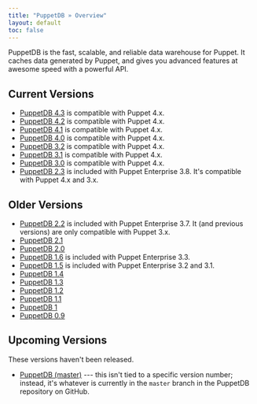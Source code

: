 ```yaml
---
title: "PuppetDB » Overview"
layout: default
toc: false
---
```


PuppetDB is the fast, scalable, and reliable data warehouse for Puppet. It caches data generated by Puppet, and gives you advanced features at awesome speed with a powerful API.

## Current Versions

* [PuppetDB 4.3](./4.3) is compatible with Puppet 4.x.
* [PuppetDB 4.2](./4.2) is compatible with Puppet 4.x.
* [PuppetDB 4.1](./4.1) is compatible with Puppet 4.x.
* [PuppetDB 4.0](./4.0) is compatible with Puppet 4.x.
* [PuppetDB 3.2](./3.2) is compatible with Puppet 4.x.
* [PuppetDB 3.1](./3.1) is compatible with Puppet 4.x.
* [PuppetDB 3.0](./3.0) is compatible with Puppet 4.x.
* [PuppetDB 2.3](./2.3) is included with Puppet Enterprise 3.8. It's compatible with Puppet 4.x and 3.x.

## Older Versions

* [PuppetDB 2.2](./2.2) is included with Puppet Enterprise 3.7. It (and previous versions) are only compatible with Puppet 3.x.
* [PuppetDB 2.1](./2.1)
* [PuppetDB 2.0](./2.0)
* [PuppetDB 1.6](./1.6) is included with Puppet Enterprise 3.3.
* [PuppetDB 1.5](./1.5) is included with Puppet Enterprise 3.2 and 3.1.
* [PuppetDB 1.4](./1.4)
* [PuppetDB 1.3](./1.3)
* [PuppetDB 1.2](./1.2)
* [PuppetDB 1.1](./1.1)
* [PuppetDB 1](./1)
* [PuppetDB 0.9](./0.9)

## Upcoming Versions

These versions haven't been released.

* [PuppetDB (master)](./master) --- this isn't tied to a specific version number; instead, it's whatever is currently in the `master` branch in the PuppetDB repository on GitHub.
